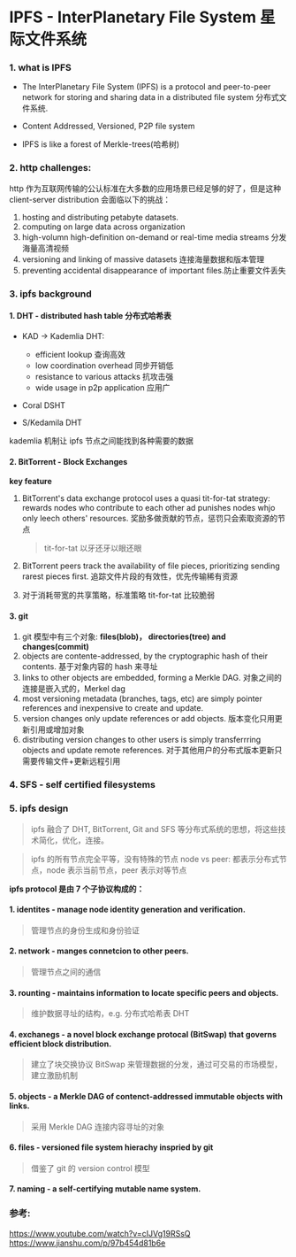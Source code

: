 # IPFS - InterPlanetary File System 星际文件系统

### 1. what is IPFS

- The InterPlanetary File System (IPFS) is a protocol and peer-to-peer network for storing and sharing data in a distributed file system 分布式文件系统.

- Content Addressed, Versioned, P2P file system

- IPFS is like a forest of Merkle-trees(哈希树)

### 2. http challenges:

http 作为互联网传输的公认标准在大多数的应用场景已经足够的好了，但是这种 client-server distribution 会面临以下的挑战：

1. hosting and distributing petabyte datasets.
2. computing on large data across organization
3. high-volumn high-definition on-demand or real-time media streams 分发海量高清视频
4. versioning and linking of massive datasets 连接海量数据和版本管理
5. preventing accidental disappearance of important files.防止重要文件丢失

### 3. ipfs background

#### 1. DHT - distributed hash table 分布式哈希表

- KAD -> Kademlia DHT:

  - efficient lookup 查询高效
  - low coordination overhead 同步开销低
  - resistance to various attacks 抗攻击强
  - wide usage in p2p application 应用广

- Coral DSHT
- S/Kedamila DHT

kademlia 机制让 ipfs 节点之间能找到各种需要的数据

#### 2. BitTorrent - Block Exchanges

**key feature**

1.  BitTorrent's data exchange protocol uses a quasi tit-for-tat strategy: rewards nodes who contribute to each other ad punishes nodes whjo only leech others' resources. 奖励多做贡献的节点，惩罚只会索取资源的节点

    > tit-for-tat 以牙还牙以眼还眼

2.  BitTorrent peers track the availability of file pieces, prioritizing sending rarest pieces first. 追踪文件片段的有效性，优先传输稀有资源

3.  对于消耗带宽的共享策略，标准策略 tit-for-tat 比较脆弱

#### 3. git

1. git 模型中有三个对象: **files(blob)， directories(tree) and changes(commit)**
2. objects are contente-addressed, by the cryptographic hash of their contents. 基于对象内容的 hash 来寻址
3. links to other objects are embedded, forming a Merkle DAG. 对象之间的连接是嵌入式的，Merkel dag
4. most versioning metadata (branches, tags, etc) are simply pointer references and inexpensive to create and update.
5. version changes only update references or add objects. 版本变化只用更新引用或增加对象
6. distributing version changes to other users is simply transferrring objects and update remote references. 对于其他用户的分布式版本更新只需要传输文件+更新远程引用

### 4. SFS - self certified filesystems

### 5. ipfs design

> ipfs 融合了 DHT, BitTorrent, Git and SFS 等分布式系统的思想，将这些技术简化，优化，连接。

> ipfs 的所有节点完全平等，没有特殊的节点
> node vs peer:
> 都表示分布式节点，node 表示当前节点，peer 表示对等节点

**ipfs protocol 是由 7 个子协议构成的：**

#### 1. identites - manage node identity generation and verification.

> 管理节点的身份生成和身份验证

#### 2. network - manges connetcion to other peers.

> 管理节点之间的通信

#### 3. rounting - maintains information to locate specific peers and objects.

> 维护数据寻址的结构，e.g. 分布式哈希表 DHT

#### 4. exchanegs - a novel block exchange protocal (BitSwap) that governs efficient block distribution.

> 建立了块交换协议 BitSwap 来管理数据的分发，通过可交易的市场模型，建立激励机制

#### 5. objects - a Merkle DAG of contenct-addressed immutable objects with links.

> 采用 Merkle DAG 连接内容寻址的对象

#### 6. files - versioned file system hierachy inspried by git

> 借鉴了 git 的 version control 模型

#### 7. naming - a self-certifying mutable name system.

### 参考:

https://www.youtube.com/watch?v=cIJVg19RSsQ   
https://www.jianshu.com/p/97b454d81b6e
